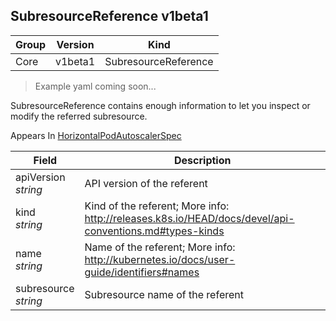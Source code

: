 ## SubresourceReference v1beta1

Group        | Version     | Kind
------------ | ---------- | -----------
Core | v1beta1 | SubresourceReference

> Example yaml coming soon...



SubresourceReference contains enough information to let you inspect or modify the referred subresource.

<aside class="notice">
Appears In  <a href="#horizontalpodautoscalerspec-v1beta1">HorizontalPodAutoscalerSpec</a> </aside>

Field        | Description
------------ | -----------
apiVersion <br /> *string* | API version of the referent
kind <br /> *string* | Kind of the referent; More info: http://releases.k8s.io/HEAD/docs/devel/api-conventions.md#types-kinds
name <br /> *string* | Name of the referent; More info: http://kubernetes.io/docs/user-guide/identifiers#names
subresource <br /> *string* | Subresource name of the referent

